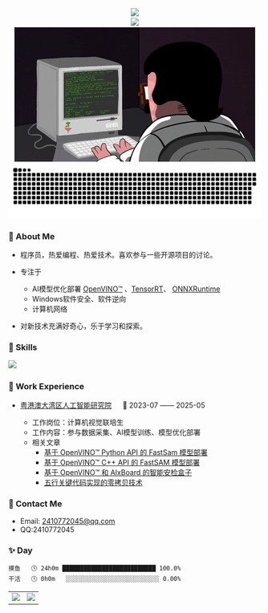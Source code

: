 
<div align="center">
<img src="https://count.getloli.com/get/@:wxxz975?theme=gelbooru">
</div>
<div align="center"> 

<!-- dynamic typing effect 动态打字效果 -->
<div>
    <img src="https://readme-typing-svg.demolab.com?font=Fira+Code&pause=1000&width=435&lines=printf(%22Hello%2C%20World%22);祝您天天开心!&center=true&size=27" 
    />
</div>

<!-- knock code pictures 敲代码的图片 -->
  <picture>
    <img src="asset/coding.gif" />
  </picture>

<!-- Snake Code Contribution Map 贪吃蛇代码贡献图 -->
  <picture>
    <img alt="github-snake" src="asset/github-contribution-grid-snake-dark.svg" />
  </picture>
    
</div>


###  🙋 About Me

- 程序员，热爱编程、热爱技术。喜欢参与一些开源项目的讨论。
- 专注于
  * AI模型优化部署 [OpenVINO™](https://github.com/openvinotoolkit/openvino) 、[TensorRT](https://github.com/NVIDIA/TensorRT)、 [ONNXRuntime](https://github.com/microsoft/onnxruntime)
  * Windows软件安全、软件逆向
  * 计算机网络
  
- 对新技术充满好奇心，乐于学习和探索。

### 🤺 Skills

<img src="https://skillicons.dev/icons?i=python,c,cpp,vscode,visualstudio,git,linux,cmake,qt,ai,bash,vim,neovim,github" /><br>



### 🏢 Work Experience

<!-- <img align="right" width="88" src="https://cdn.jsdelivr.net/gh/sun0225SUN/sun0225SUN/assets/images/nio.png" /> -->

- [粤港澳大湾区人工智能研究院](https://rgzn.szpt.edu.cn/) &emsp; 📌 2023-07 —— 2025-05
    
  - 工作岗位：计算机视觉联培生
  - 工作内容：参与数据采集、AI模型训练、模型优化部署
  - 相关文章
    * [基于 OpenVINO™ Python API 的 FastSam 模型部署](https://mp.weixin.qq.com/s/h2hG5f3eU1tk9xCvIcuQZw)
    * [基于 OpenVINO™ C++ API 的 FastSAM 模型部署](https://mp.weixin.qq.com/s/8s8YMVpcku8_SNrxDsOaUg)
    * [基于 OpenVINO™ 和 AIxBoard 的智能安检盒子](https://mp.weixin.qq.com/s/gf7Fyim3i7tEEcgBHjaiRw)
    * [五行关键代码实现的零拷贝技术](https://mp.weixin.qq.com/s/NvMX1pnZmcuN3i5ez7gMCw)

### 📃 Contact Me
- Email: 2410772045@qq.com
- QQ:2410772045


### ✨ Day

```text
摸鱼   🕓 24h0m ██████████████████████████ 100.0%
干活   🕓 0h0m   ░░░░░░░░░░░░░░░░░░░░░░░░░░ 0.00%
```

<table>
<tr>
    <td>
    <img src="https://github-readme-stats-git-masterrstaa-rickstaa.vercel.app/api/top-langs/?username=wxxz975&hide_title=true&hide_border=true&layout=compact&langs_count=6&text_color=000&icon_color=fff&bg_color=0,52fa5a,4dfcff,c64dff&theme=graywhite" height=200/>
    </td>
    <td>
    <img src="https://github-readme-stats-git-masterrstaa-rickstaa.vercel.app/api?username=wxxz975&hide_title=true&hide_border=true&show_icons=true&include_all_commits=true&line_height=21text_color=000&icon_color=000&bg_color=0,ea6161,ffc64d,fffc4d,52fa5a&theme=graywhite" height=250/>
    </td>
</tr>
</table>

<br>






